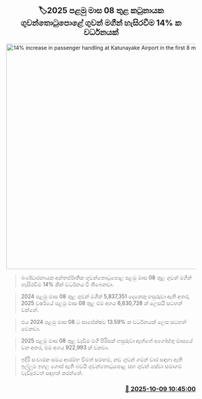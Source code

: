 <p align='center'><b><h2 align='center' title='14% increase in passenger handling at Katunayake Airport in the first 8 months of 2025'>🏷2025 පළමු මාස 08 තුළ කටුනායක ගුවන්තොටුපොළේ ගුවන් මගීන් හැසිරවීම 14% ක වර්ධනයක්</h2></b></p>
<p align='center'><img src='https://helakuru.sgp1.cdn.digitaloceanspaces.com/esana/images/lib/BIAirport-archived.jpg' width='600' alt='14% increase in passenger handling at Katunayake Airport in the first 8 months of 2025'></p>

> බණ්ඩාරනායක අන්තර්ජාතික ගුවන්තොටුපොළ පළමු මාස 08 තුළ ගුවන් මගීන් හැසිරවීම 14% කින් වර්ධනය වී තිබෙනවා.

> 2024 පළමු මාස 08 තුළ ගුවන් මගීන් 5,837,351 දෙනෙකු හසුරුවා ඇති අතර, 2025 වර්ෂයේ පළමු මාස 08 තුළ එම අගය 6,630,728 ක් ලෙසයි සටහන් වන්නේ. 

> එය 2024 පළමු මාස 08 ට සාපේක්ෂව 13.59% ක වර්ධනයක් ලෙස සටහන් වෙනවා.

> 2025 පළමු මාස 08 තුළ වැඩිම මගී පිරිසක් හසුරුවා ඇත්තේ අගෝස්තු මාසයේ වන අතර, එම අගය 922,993 ක් වනවා. 

> ඉදිරි සංචාරක සමය ආරම්භ වීමත් සමඟම, නව ගුවන් ගමන් වාර සඳහා ඇති ඉල්ලුම ඉහල ගොස් ඇති බවයි ගුවන්තොටුපොළ සහ ගුවන් සේවා සමාගම වැඩිදුරටත් සඳහන් කරන්නේ.



<h3 align='right'><a href='https://www.helakuru.lk/esana/p/114335/'>📅 2025-10-09 10:45:00</a></h3>
